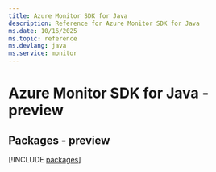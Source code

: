 ```yaml
---
title: Azure Monitor SDK for Java
description: Reference for Azure Monitor SDK for Java
ms.date: 10/16/2025
ms.topic: reference
ms.devlang: java
ms.service: monitor
---
```

# Azure Monitor SDK for Java - preview
## Packages - preview
[!INCLUDE [packages](monitor-index.md)]
